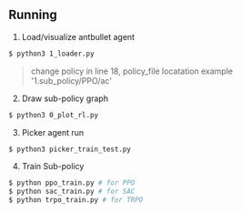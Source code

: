 ## Running
1. Load/visualize antbullet agent
```bash
$ python3 1_loader.py
```
> change policy in line  18, policy_file locatation example '1.sub_policy/PPO/ac'

2. Draw sub-policy graph
```bash
$ python3 0_plot_rl.py
```
3. Picker agent run
```bash
$ python3 picker_train_test.py
```

4. Train Sub-policy 

```bash
$ python ppo_train.py # for PPO
$ python sac_train.py # for SAC
$ python trpo_train.py # for TRPO
```
